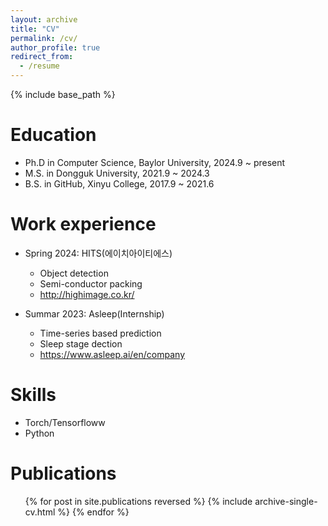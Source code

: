 ```yaml
---
layout: archive
title: "CV"
permalink: /cv/
author_profile: true
redirect_from:
  - /resume
---
```


{% include base_path %}

Education
======
* Ph.D in Computer Science, Baylor University, 2024.9 ~ present
* M.S. in Dongguk University, 2021.9 ~ 2024.3
* B.S. in GitHub, Xinyu College, 2017.9 ~ 2021.6

Work experience
======
* Spring 2024: HITS(에이치아이티에스)
  * Object detection
  * Semi-conductor packing
  * http://highimage.co.kr/

* Summar 2023: Asleep(Internship)
  * Time-series based prediction
  * Sleep stage dection
  * https://www.asleep.ai/en/company

  
Skills
======
* Torch/Tensorfloww
* Python

Publications
======
  <ul>{% for post in site.publications reversed %}
    {% include archive-single-cv.html %}
  {% endfor %}</ul>
  
<!-- Talks
======
  <ul>{% for post in site.talks reversed %}
    {% include archive-single-talk-cv.html  %}
  {% endfor %}</ul>
  
Teaching
======
  <ul>{% for post in site.teaching reversed %}
    {% include archive-single-cv.html %}
  {% endfor %}</ul>
  
Service and leadership
======
* Currently signed in to 43 different slack teams -->
